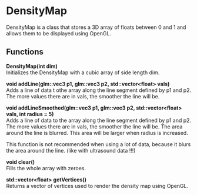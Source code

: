 # DensityMap

DensityMap is a class that stores a 3D array of floats between 0 and 1 and allows them to be displayed using OpenGL.

## Functions

<b>DensityMap(int dim)</b>  
Initializes the DensityMap with a cubic array of side length dim.

<b>void addLine(glm::vec3 p1, glm::vec3 p2, std::vector&lt;float&gt; vals)</b>  
Adds a line of data t othe array along the line segment defined by p1 and p2.
The more values there are in vals, the smoother the line will be.

<b>void addLineSmoothed(glm::vec3 p1, glm::vec3 p2, std::vector&lt;float&gt; vals, int radius = 5)</b>  
Adds a line of data to the array along the line segment defined by p1 and p2.
The more values there are in vals, the smoother the line will be.
The area around the line is blurred. This area will be larger when radius is increased.

This function is not recommended when using a lot of data, because it blurs the area around the line.
(like with ultrasound data !!!)

<b>void clear()</b>  
Fills the whole array with zeroes.

<b>std::vector&lt;float&gt; getVertices()</b>  
Returns a vector of vertices used to render the density map using OpenGL.
